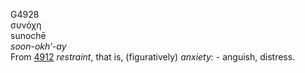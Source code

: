 G4928  
συνόχη  
sunochē  
*soon-okh‘-ay*  
From [4912](g4912) *restraint*, that is, (figuratively) *anxiety:* -
anguish, distress.  
